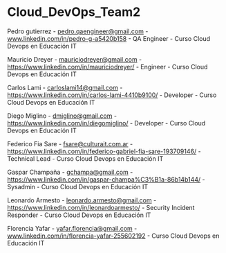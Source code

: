 # Cloud_DevOps_Team2

Pedro gutierrez - pedro.qaengineer@gmail.com - www.linkedin.com/in/pedro-g-a5420b158 - QA Engineer - Curso Cloud Devops en Educación IT

Mauricio Dreyer - mauriciodreyer@gmail.com - https://www.linkedin.com/in/mauriciodreyer/ - Engineer - Curso Cloud Devops en Educación IT

Carlos Lami - carloslami14@gmail.com - https://www.linkedin.com/in/carlos-lami-4410b9100/ - Developer - Curso Cloud Devops en Educación IT

Diego Miglino - dmiglino@gmail.com - https://www.linkedin.com/in/diegomiglino/ - Developer - Curso Cloud Devops en Educación IT

Federico Fia Sare - fsare@culturait.com.ar - https://www.linkedin.com/in/federico-gabriel-fia-sare-193709146/ - Technical Lead - Curso Cloud Devops en Educación IT

Gaspar Champaña - gchampa@gmail.com - https://www.linkedin.com/in/gaspar-champa%C3%B1a-86b14b144/ - Sysadmin - Curso Cloud Devops en Educación IT

Leonardo Armesto - leonardo.armesto@gmail.com - https://www.linkedin.com/in/leonardoarmesto/ - Security Incident Responder - Curso Cloud Devops en Educación IT

Florencia Yafar - yafar.florencia@gmail.com - www.linkedin.com/in/florencia-yafar-255602192 - Curso Cloud Devops en Educación IT
